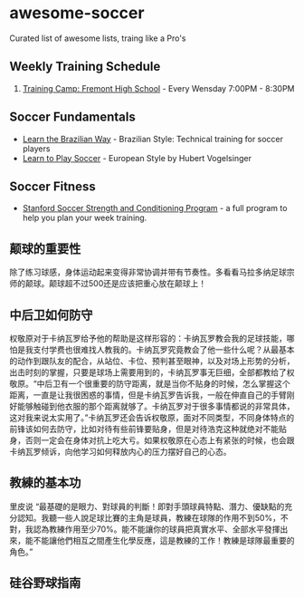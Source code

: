 # awesome-soccer

Curated list of awesome lists, traing like a Pro's

## Weekly Training Schedule
1. [Training Camp: Fremont High School](https://www.google.com/maps/place/Fremont+High+School/@37.3533182,-122.0382673,17z/data=!4m8!1m2!2m1!1sfremont+high+school!3m4!1s0x808fb67f653a3697:0xd9c9e57933775863!8m2!3d37.353891!4d-122.0346795) - Every Wensday 7:00PM - 8:30PM

## Soccer Fundamentals

- [Learn the Brazilian Way](https://www.youtube.com/watch?v=bzjVnj8Gms4) - Brazilian Style: Technical training for soccer players
- [Learn to Play Soccer](https://www.youtube.com/watch?v=uNOpSPkNWUM) - European Style by Hubert Vogelsinger

## Soccer Fitness
- [Stanford Soccer Strength and Conditioning Program](http://froeberg.com/soccerunited/stanfordfitness.pdf) - a full program to help you plan your week training.

## 颠球的重要性

除了练习球感，身体运动起来变得非常协调并带有节奏性。多看看马拉多纳足球宗师的颠球。颠球超不过500还是应该把重心放在颠球上！ 

## 中后卫如何防守
权敬原对于卡纳瓦罗给予他的帮助是这样形容的：卡纳瓦罗教会我的足球技能，哪怕是我支付学费也很难找人教我的。卡纳瓦罗究竟教会了他一些什么呢？从最基本的动作到跟队友的配合，从站位、卡位、预判甚至眼神，以及对场上形势的分析，出击时刻的掌握，只要是球场上需要用到的，卡纳瓦罗事无巨细，全部都教给了权敬原。“中后卫有一个很重要的防守距离，就是当你不贴身的时候，怎么掌握这个距离，一直是让我很困惑的事情，但是卡纳瓦罗告诉我，一般在伸直自己的手臂刚好能够触碰到他衣服的那个距离就够了。卡纳瓦罗对于很多事情都说的非常具体，这对我来说太实用了。”卡纳瓦罗还会告诉权敬原，面对不同类型，不同身体特点的前锋该如何去防守，比如对待有些前锋要贴身，但是对待浩克这种就绝对不能贴身，否则一定会在身体对抗上吃大亏。如果权敬原在心态上有紧张的时候，也会跟卡纳瓦罗倾诉，向他学习如何释放内心的压力摆好自己的心态。
## 教練的基本功
里皮说 “最基礎的是眼力、對球員的判斷！即對手頭球員特點、潛力、優缺點的充分認知。我聽一些人說足球比賽的主角是球員，教練在球隊的作用不到50%，不對，我認為教練作用至少70%。能不能讓你的球員把真實水平、全部水平發揮出來，能不能讓他們相互之間產生化學反應，這是教練的工作！教練是球隊最重要的角色。”

## 硅谷野球指南
